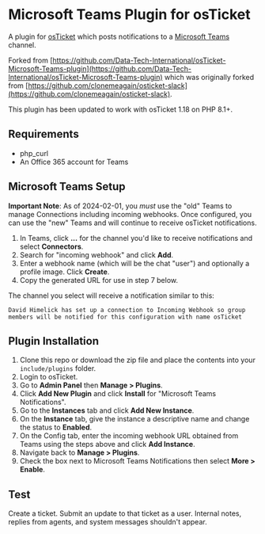 # Microsoft Teams Plugin for osTicket

A plugin for [osTicket](https://osticket.com) which posts notifications to a [Microsoft Teams](https://products.office.com/en-us/microsoft-teams/group-chat-software) channel.

Forked from [https://github.com/Data-Tech-International/osTicket-Microsoft-Teams-plugin](https://github.com/Data-Tech-International/osTicket-Microsoft-Teams-plugin) which was originally forked from [https://github.com/clonemeagain/osticket-slack](https://github.com/clonemeagain/osticket-slack).

This plugin has been updated to work with osTicket 1.18 on PHP 8.1+.

## Requirements

- php_curl
- An Office 365 account for Teams

## Microsoft Teams Setup

**Important Note**: As of 2024-02-01, you _must_ use the "old" Teams to manage Connections including incoming webhooks. Once configured, you can use the "new" Teams and will continue to receive osTicket notifications.

1. In Teams, click **...** for the channel you'd like to receive notifications and select **Connectors**.
2. Search for "incoming webhook" and click **Add**.
3. Enter a webhook name (which will be the chat "user") and optionally a profile image. Click **Create**.
4. Copy the generated URL for use in step 7 below.

The channel you select will receive a notification similar to this:

```
David Himelick has set up a connection to Incoming Webhook so group members will be notified for this configuration with name osTicket
```

## Plugin Installation

1. Clone this repo or download the zip file and place the contents into your `include/plugins` folder.
2. Login to osTicket.
3. Go to **Admin Panel** then **Manage > Plugins**.
4. Click **Add New Plugin** and click **Install** for "Microsoft Teams Notifications".
5. Go to the **Instances** tab and click **Add New Instance**.
6. On the **Instance** tab, give the instance a descriptive name and change the status to **Enabled**.
7. On the Config tab, enter the incoming webhook URL obtained from Teams using the steps above and click **Add Instance**.
8. Navigate back to **Manage > Plugins**.
9. Check the box next to Microsoft Teams Notifications then select **More > Enable**.

## Test

Create a ticket. Submit an update to that ticket as a user. Internal notes, replies from agents, and system messages shouldn't appear.

